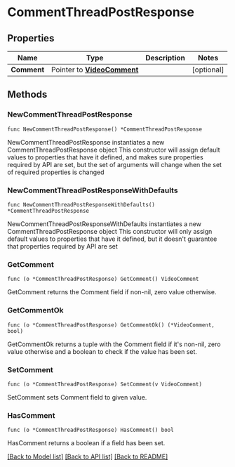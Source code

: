 # CommentThreadPostResponse

## Properties

Name | Type | Description | Notes
------------ | ------------- | ------------- | -------------
**Comment** | Pointer to [**VideoComment**](VideoComment.md) |  | [optional] 

## Methods

### NewCommentThreadPostResponse

`func NewCommentThreadPostResponse() *CommentThreadPostResponse`

NewCommentThreadPostResponse instantiates a new CommentThreadPostResponse object
This constructor will assign default values to properties that have it defined,
and makes sure properties required by API are set, but the set of arguments
will change when the set of required properties is changed

### NewCommentThreadPostResponseWithDefaults

`func NewCommentThreadPostResponseWithDefaults() *CommentThreadPostResponse`

NewCommentThreadPostResponseWithDefaults instantiates a new CommentThreadPostResponse object
This constructor will only assign default values to properties that have it defined,
but it doesn't guarantee that properties required by API are set

### GetComment

`func (o *CommentThreadPostResponse) GetComment() VideoComment`

GetComment returns the Comment field if non-nil, zero value otherwise.

### GetCommentOk

`func (o *CommentThreadPostResponse) GetCommentOk() (*VideoComment, bool)`

GetCommentOk returns a tuple with the Comment field if it's non-nil, zero value otherwise
and a boolean to check if the value has been set.

### SetComment

`func (o *CommentThreadPostResponse) SetComment(v VideoComment)`

SetComment sets Comment field to given value.

### HasComment

`func (o *CommentThreadPostResponse) HasComment() bool`

HasComment returns a boolean if a field has been set.


[[Back to Model list]](../README.md#documentation-for-models) [[Back to API list]](../README.md#documentation-for-api-endpoints) [[Back to README]](../README.md)


